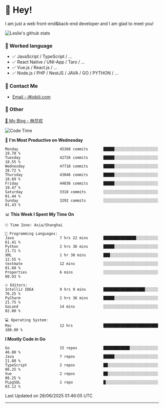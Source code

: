 # 👋 Hey!

I am just a web front-end&back-end developer and I am glad to meet you!

![Leslie's github stats](https://github-readme-stats.vercel.app/api?username=unsafe-ptr&&show_icons=true&&title_color=1abc9c&&icon_color=1abc9c)


### 📝 Worked language

- ✅ JavaScript / TypeScript / ...
- ✅ React Native / UNI-App / Taro / ...
- ✅ Vue.js / React.js / ...
- ✅ Node.js / PHP / NestJS / JAVA / GO / PYTHON / ...

### 📮 Contact Me

- [Email - i#iobiji.com](mailto:i@iobiji.com)


### 🤪 Other

[📌 My Blog - 林尽欢](https://iobiji.com)

<!--START_SECTION:waka-->
![Code Time](http://img.shields.io/badge/Code%20Time-1%2C796%20hrs%2033%20mins-blue)

📅 **I'm Most Productive on Wednesday** 

```text
Monday                   45368 commits       █████░░░░░░░░░░░░░░░░░░░░   19.70 % 
Tuesday                  42726 commits       █████░░░░░░░░░░░░░░░░░░░░   18.55 % 
Wednesday                47718 commits       █████░░░░░░░░░░░░░░░░░░░░   20.72 % 
Thursday                 43046 commits       █████░░░░░░░░░░░░░░░░░░░░   18.69 % 
Friday                   44836 commits       █████░░░░░░░░░░░░░░░░░░░░   19.47 % 
Saturday                 3318 commits        ░░░░░░░░░░░░░░░░░░░░░░░░░   01.44 % 
Sunday                   3292 commits        ░░░░░░░░░░░░░░░░░░░░░░░░░   01.43 % 
```


📊 **This Week I Spent My Time On** 

```text
🕑︎ Time Zone: Asia/Shanghai

💬 Programming Languages: 
Java                     7 hrs 22 mins       ███████████████░░░░░░░░░░   61.41 % 
Python                   2 hrs 36 mins       █████░░░░░░░░░░░░░░░░░░░░   21.71 % 
XML                      1 hr 30 mins        ███░░░░░░░░░░░░░░░░░░░░░░   12.55 % 
textmate                 12 mins             ░░░░░░░░░░░░░░░░░░░░░░░░░   01.68 % 
Properties               6 mins              ░░░░░░░░░░░░░░░░░░░░░░░░░   00.93 % 

🔥 Editors: 
IntelliJ IDEA            9 hrs 9 mins        ███████████████████░░░░░░   76.25 % 
PyCharm                  2 hrs 36 mins       █████░░░░░░░░░░░░░░░░░░░░   21.75 % 
GoLand                   14 mins             ░░░░░░░░░░░░░░░░░░░░░░░░░   02.00 % 

💻 Operating System: 
Mac                      12 hrs              █████████████████████████   100.00 % 
```

**I Mostly Code in Go** 

```text
Go                       15 repos            ████████████░░░░░░░░░░░░░   46.88 % 
Java                     7 repos             █████░░░░░░░░░░░░░░░░░░░░   21.88 % 
TypeScript               2 repos             ██░░░░░░░░░░░░░░░░░░░░░░░   06.25 % 
Vue                      2 repos             ██░░░░░░░░░░░░░░░░░░░░░░░   06.25 % 
PLpgSQL                  1 repo              █░░░░░░░░░░░░░░░░░░░░░░░░   03.12 % 
```




 Last Updated on 28/06/2025 01:46:05 UTC
<!--END_SECTION:waka-->
---
